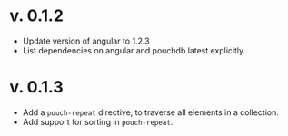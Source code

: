 # v. 0.1.2

* Update version of angular to 1.2.3
* List dependencies on angular and pouchdb latest explicitly.

# v. 0.1.3

* Add a `pouch-repeat` directive, to traverse all elements in a collection.
* Add support for sorting in `pouch-repeat`.



